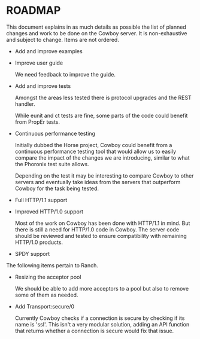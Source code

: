 ROADMAP
=======

This document explains in as much details as possible the
list of planned changes and work to be done on the Cowboy
server. It is non-exhaustive and subject to change. Items
are not ordered.

 *  Add and improve examples

 *  Improve user guide

    We need feedback to improve the guide.

 *  Add and improve tests

    Amongst the areas less tested there is protocol upgrades
    and the REST handler.

    While eunit and ct tests are fine, some parts of the
    code could benefit from PropEr tests.

 *  Continuous performance testing

    Initially dubbed the Horse project, Cowboy could benefit
    from a continuous performance testing tool that would
    allow us to easily compare the impact of the changes we
    are introducing, similar to what the Phoronix test suite
    allows.

    Depending on the test it may be interesting to compare
    Cowboy to other servers and eventually take ideas from
    the servers that outperform Cowboy for the task being tested.

 *  Full HTTP/1.1 support

 *  Improved HTTP/1.0 support

    Most of the work on Cowboy has been done with HTTP/1.1
    in mind. But there is still a need for HTTP/1.0 code in
    Cowboy. The server code should be reviewed and tested
    to ensure compatibility with remaining HTTP/1.0 products.

 *  SPDY support

The following items pertain to Ranch.

 *  Resizing the acceptor pool

    We should be able to add more acceptors to a pool but also
    to remove some of them as needed.

 *  Add Transport:secure/0

    Currently Cowboy checks if a connection is secure by
    checking if its name is 'ssl'. This isn't a very modular
    solution,  adding an API function that returns whether
    a connection is secure would fix that issue.
